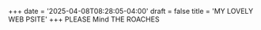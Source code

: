 +++
date = '2025-04-08T08:28:05-04:00'
draft = false
title = 'MY LOVELY WEB PSITE'
+++
PLEASE Mind THE ROACHES